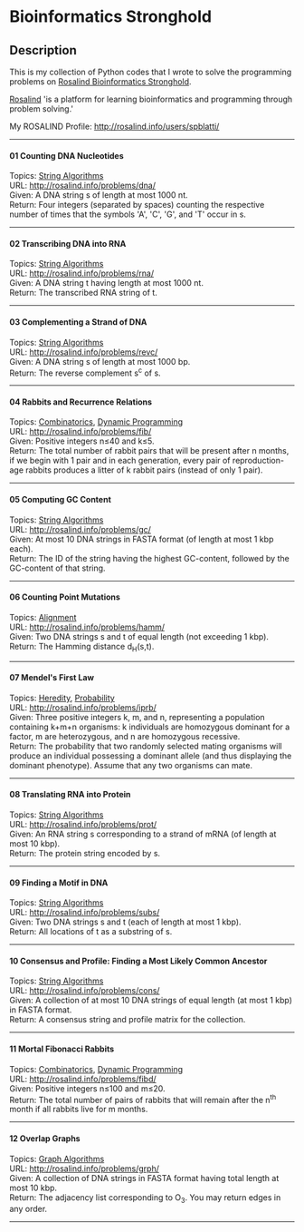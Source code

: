 # Bioinformatics Stronghold
## Description ##
This is my collection of Python codes that I wrote to solve the programming problems on [Rosalind Bioinformatics Stronghold](http://rosalind.info/problems/list-view/).

[Rosalind](http://rosalind.info/) 'is a platform for learning bioinformatics and programming through problem solving.'

My ROSALIND Profile: http://rosalind.info/users/spblatti/
___
#### 01 Counting DNA Nucleotides
Topics: [String Algorithms](http://rosalind.info/problems/topics/string-algorithms/)  
URL: http://rosalind.info/problems/dna/  
Given: A DNA string s of length at most 1000 nt.  
Return: Four integers (separated by spaces) counting the respective number of times that the symbols 'A', 'C', 'G', and 'T' occur in s.
___
#### 02 Transcribing DNA into RNA
Topics: [String Algorithms](http://rosalind.info/problems/topics/string-algorithms/)  
URL: http://rosalind.info/problems/rna/  
Given: A DNA string t having length at most 1000 nt.  
Return: The transcribed RNA string of t.
___
#### 03 Complementing a Strand of DNA
Topics: [String Algorithms](http://rosalind.info/problems/topics/string-algorithms/)  
URL: http://rosalind.info/problems/revc/  
Given: A DNA string s of length at most 1000 bp.  
Return: The reverse complement s<sup>c</sup> of s.
___
#### 04 Rabbits and Recurrence Relations
Topics: [Combinatorics](http://rosalind.info/problems/topics/combinatorics/), [Dynamic Programming](rosalind.info/problems/topics/dynamic-programming/)  
URL: http://rosalind.info/problems/fib/  
Given: Positive integers n≤40 and k≤5.  
Return: The total number of rabbit pairs that will be present after n months, if we begin with 1 pair and in each
generation, every pair of reproduction-age rabbits produces a litter of k rabbit pairs (instead of only 1 pair).
___
#### 05 Computing GC Content
Topics: [String Algorithms](http://rosalind.info/problems/topics/string-algorithms/)  
URL: http://rosalind.info/problems/gc/  
Given: At most 10 DNA strings in FASTA format (of length at most 1 kbp each).  
Return: The ID of the string having the highest GC-content, followed by the GC-content of that string.
___
#### 06 Counting Point Mutations
Topics: [Alignment](http://rosalind.info/problems/topics/alignment/)  
URL: http://rosalind.info/problems/hamm/  
Given: Two DNA strings s and t of equal length (not exceeding 1 kbp).  
Return: The Hamming distance d<sub>H</sub>(s,t).
___
#### 07 Mendel's First Law
Topics: [Heredity](http://rosalind.info/problems/topics/heredity/), [Probability](http://rosalind.info/problems/topics/probability/)  
URL: http://rosalind.info/problems/iprb/  
Given: Three positive integers k, m, and n, representing a population containing k+m+n organisms: k individuals are homozygous dominant for a factor, m are heterozygous, and n are homozygous recessive.  
Return: The probability that two randomly selected mating organisms will produce an individual possessing a dominant allele (and thus displaying the dominant phenotype). Assume that any two organisms can mate.
___
#### 08 Translating RNA into Protein
Topics: [String Algorithms](http://rosalind.info/problems/topics/string-algorithms/)  
URL: http://rosalind.info/problems/prot/  
Given: An RNA string s corresponding to a strand of mRNA (of length at most 10 kbp).  
Return: The protein string encoded by s.
___
#### 09 Finding a Motif in DNA
Topics: [String Algorithms](http://rosalind.info/problems/topics/string-algorithms/)  
URL: http://rosalind.info/problems/subs/  
Given: Two DNA strings s and t (each of length at most 1 kbp).  
Return: All locations of t as a substring of s.
___
#### 10 Consensus and Profile: Finding a Most Likely Common Ancestor
Topics: [String Algorithms](http://rosalind.info/problems/topics/string-algorithms/)  
URL: http://rosalind.info/problems/cons/  
Given: A collection of at most 10 DNA strings of equal length (at most 1 kbp) in FASTA format.  
Return: A consensus string and profile matrix for the collection.
___
#### 11 Mortal Fibonacci Rabbits
Topics: [Combinatorics](http://rosalind.info/problems/topics/combinatorics/), [Dynamic Programming](rosalind.info/problems/topics/dynamic-programming/)  
URL: http://rosalind.info/problems/fibd/  
Given: Positive integers n≤100 and m≤20.  
Return: The total number of pairs of rabbits that will remain after the n<sup>th</sup> month if all rabbits live for m months.
___
#### 12 Overlap Graphs
Topics: [Graph Algorithms](http://rosalind.info/problems/topics/graph-algorithms/)  
URL: http://rosalind.info/problems/grph/  
Given: A collection of DNA strings in FASTA format having total length at most 10 kbp.  
Return: The adjacency list corresponding to O<sub>3</sub>. You may return edges in any order.  
___
